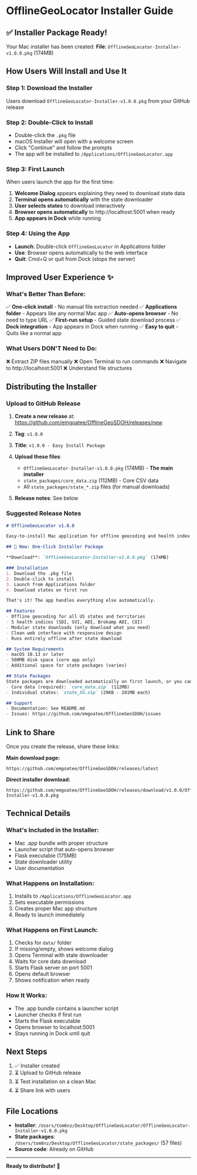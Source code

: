 # OfflineGeoLocator Installer Guide

## ✅ Installer Package Ready!

Your Mac installer has been created:
**File**: `OfflineGeoLocator-Installer-v1.0.0.pkg` (174MB)

## How Users Will Install and Use It

### Step 1: Download the Installer
Users download `OfflineGeoLocator-Installer-v1.0.0.pkg` from your GitHub release

### Step 2: Double-Click to Install
- Double-click the `.pkg` file
- macOS Installer will open with a welcome screen
- Click "Continue" and follow the prompts
- The app will be installed to `/Applications/OfflineGeoLocator.app`

### Step 3: First Launch
When users launch the app for the first time:

1. **Welcome Dialog** appears explaining they need to download state data
2. **Terminal opens automatically** with the state downloader
3. **User selects states** to download interactively
4. **Browser opens automatically** to http://localhost:5001 when ready
5. **App appears in Dock** while running

### Step 4: Using the App
- **Launch**: Double-click `OfflineGeoLocator` in Applications folder
- **Use**: Browser opens automatically to the web interface
- **Quit**: Cmd+Q or quit from Dock (stops the server)

## Improved User Experience ✨

### What's Better Than Before:
✅ **One-click install** - No manual file extraction needed
✅ **Applications folder** - Appears like any normal Mac app
✅ **Auto-opens browser** - No need to type URL
✅ **First-run setup** - Guided state download process
✅ **Dock integration** - App appears in Dock when running
✅ **Easy to quit** - Quits like a normal app

### What Users DON'T Need to Do:
❌ Extract ZIP files manually
❌ Open Terminal to run commands
❌ Navigate to http://localhost:5001
❌ Understand file structures

## Distributing the Installer

### Upload to GitHub Release

1. **Create a new release** at:
   https://github.com/emgoatee/OfflineGeoSDOH/releases/new

2. **Tag**: `v1.0.0`

3. **Title**: `v1.0.0 - Easy Install Package`

4. **Upload these files**:
   - `OfflineGeoLocator-Installer-v1.0.0.pkg` (174MB) - **The main installer**
   - `state_packages/core_data.zip` (112MB) - Core CSV data
   - All `state_packages/state_*.zip` files (for manual downloads)

5. **Release notes**: See below

### Suggested Release Notes

```markdown
# OfflineGeoLocator v1.0.0

Easy-to-install Mac application for offline geocoding and health index lookups.

## 🎉 New: One-Click Installer Package

**Download**: `OfflineGeoLocator-Installer-v1.0.0.pkg` (174MB)

### Installation
1. Download the .pkg file
2. Double-click to install
3. Launch from Applications folder
4. Download states on first run

That's it! The app handles everything else automatically.

## Features
- Offline geocoding for all US states and territories
- 5 health indices (SDI, SVI, ADI, Brokamp ADI, COI)
- Modular state downloads (only download what you need)
- Clean web interface with responsive design
- Runs entirely offline after state download

## System Requirements
- macOS 10.13 or later
- 500MB disk space (core app only)
- Additional space for state packages (varies)

## State Packages
State packages are downloaded automatically on first launch, or you can download manually:
- Core data (required): `core_data.zip` (112MB)
- Individual states: `state_XX.zip` (29KB - 201MB each)

## Support
- Documentation: See README.md
- Issues: https://github.com/emgoatee/OfflineGeoSDOH/issues
```

## Link to Share

Once you create the release, share these links:

**Main download page:**
```
https://github.com/emgoatee/OfflineGeoSDOH/releases/latest
```

**Direct installer download:**
```
https://github.com/emgoatee/OfflineGeoSDOH/releases/download/v1.0.0/OfflineGeoLocator-Installer-v1.0.0.pkg
```

## Technical Details

### What's Included in the Installer:
- Mac .app bundle with proper structure
- Launcher script that auto-opens browser
- Flask executable (175MB)
- State downloader utility
- User documentation

### What Happens on Installation:
1. Installs to `/Applications/OfflineGeoLocator.app`
2. Sets executable permissions
3. Creates proper Mac app structure
4. Ready to launch immediately

### What Happens on First Launch:
1. Checks for `data/` folder
2. If missing/empty, shows welcome dialog
3. Opens Terminal with state downloader
4. Waits for core data download
5. Starts Flask server on port 5001
6. Opens default browser
7. Shows notification when ready

### How It Works:
- The .app bundle contains a launcher script
- Launcher checks if first run
- Starts the Flask executable
- Opens browser to localhost:5001
- Stays running in Dock until quit

## Next Steps

1. ✅ Installer created
2. ⏳ Upload to GitHub release
3. ⏳ Test installation on a clean Mac
4. ⏳ Share link with users

## File Locations

- **Installer**: `/Users/tom6nz/Desktop/OfflineGeoLocator/OfflineGeoLocator-Installer-v1.0.0.pkg`
- **State packages**: `/Users/tom6nz/Desktop/OfflineGeoLocator/state_packages/` (57 files)
- **Source code**: Already on GitHub

---

**Ready to distribute!** 🚀
